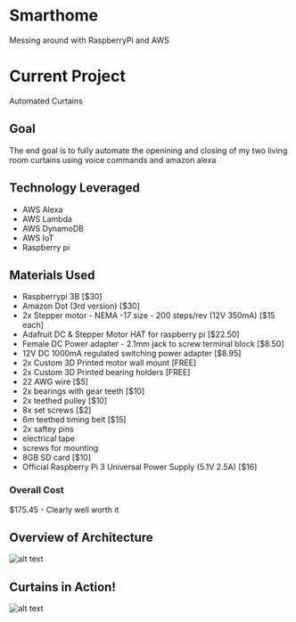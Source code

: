 # Smarthome
Messing around with RaspberryPi and AWS

# Current Project
Automated Curtains
## Goal
The end goal is to fully automate the openining and closing of my two living room curtains using voice commands and amazon alexa
## Technology Leveraged
* AWS Alexa
* AWS Lambda
* AWS DynamoDB
* AWS IoT
* Raspberry pi
## Materials Used
* Raspberrypi 3B [$30]
* Amazon Dot (3rd version) [$30]
* 2x Stepper motor - NEMA -17 size - 200 steps/rev (12V 350mA) [$15 each]
* Adafruit DC & Stepper Motor HAT for raspberry pi [$22.50]
* Female DC Power adapter - 2.1mm jack to screw terminal block [$8.50]
* 12V DC 1000mA regulated switching power adapter [$8.95]
* 2x Custom 3D Printed motor wall mount [FREE]
* 2x Custom 3D Printed bearing holders [FREE]
* 22 AWG wire [$5]
* 2x bearings with gear teeth [$10]
* 2x teethed pulley [$10]
* 8x set screws [$2]
* 6m teethed timing belt [$15]
* 2x saftey pins 
* electrical tape
* screws for mounting
* 8GB SD card [$10]
* Official Raspberry Pi 3 Universal Power Supply (5.1V 2.5A) [$16]
### Overall Cost
$175.45 - Clearly well worth it
## Overview of Architecture
![alt text](https://github.com/thomasmburke/smarthome/blob/master/docs/Curtain_Architecture.png)
## Curtains in Action!
![alt text](https://media.giphy.com/media/9raOj5gOIo9eNTQVNa/giphy.gif)
